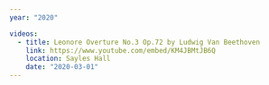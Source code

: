 ```yaml
---
year: "2020"

videos: 
  - title: Leonore Overture No.3 Op.72 by Ludwig Van Beethoven
    link: https://www.youtube.com/embed/KM4JBMtJB6Q
    location: Sayles Hall
    date: "2020-03-01"
---
```

